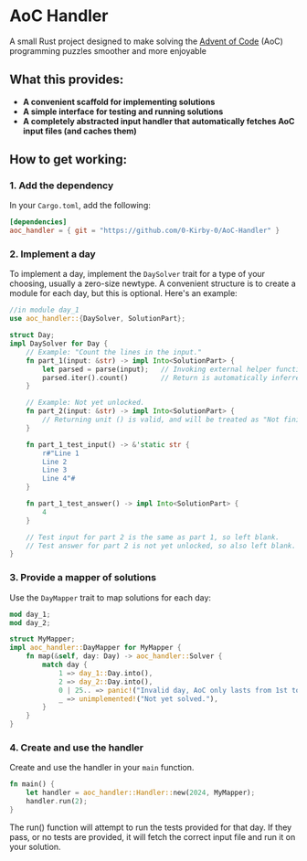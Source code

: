 # AoC Handler

A small Rust project designed to make solving the [Advent of Code](https://adventofcode.com/) (AoC) programming puzzles smoother and more enjoyable

## What this provides:
- **A convenient scaffold for implementing solutions**
- **A simple interface for testing and running solutions**
- **A completely abstracted input handler that automatically fetches AoC input files (and caches them)**

## How to get working:

### 1. Add the dependency

In your `Cargo.toml`, add the following:

```toml
[dependencies]
aoc_handler = { git = "https://github.com/0-Kirby-0/AoC-Handler" }
```

### 2. Implement a day

To implement a day, implement the `DaySolver` trait for a type of your choosing, usually a zero-size newtype. 
A convenient structure is to create a module for each day, but this is optional. 
Here's an example:

```rust
//in module day_1
use aoc_handler::{DaySolver, SolutionPart};

struct Day;
impl DaySolver for Day {
    // Example: "Count the lines in the input."
    fn part_1(input: &str) -> impl Into<SolutionPart> {
        let parsed = parse(input);   // Invoking external helper functions.
        parsed.iter().count()        // Return is automatically inferred and accepted as the solution.
    }

    // Example: Not yet unlocked.
    fn part_2(input: &str) -> impl Into<SolutionPart> {
        // Returning unit () is valid, and will be treated as "Not finished"
    }

    fn part_1_test_input() -> &'static str {
        r#"Line 1
        Line 2
        Line 3
        Line 4"#
    }

    fn part_1_test_answer() -> impl Into<SolutionPart> {
        4
    }

    // Test input for part 2 is the same as part 1, so left blank.
    // Test answer for part 2 is not yet unlocked, so also left blank.
}
```

### 3. Provide a mapper of solutions

Use the `DayMapper` trait to map solutions for each day:

```rust
mod day_1;
mod day_2;

struct MyMapper;
impl aoc_handler::DayMapper for MyMapper {
    fn map(&self, day: Day) -> aoc_handler::Solver {
        match day {
            1 => day_1::Day.into(),
            2 => day_2::Day.into(),
            0 | 25.. => panic!("Invalid day, AoC only lasts from 1st to 25th of December."),
            _ => unimplemented!("Not yet solved."),
        }
    }
}
```

### 4. Create and use the handler

Create and use the handler in your `main` function.

```rust
fn main() {
    let handler = aoc_handler::Handler::new(2024, MyMapper);
    handler.run(2); 
}
```

The run() function will attempt to run the tests provided for that day. If they pass, or no tests are provided, it will fetch the correct input file and run it on your solution.
